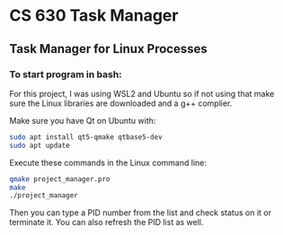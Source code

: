 # CS 630 Task Manager

## Task Manager for Linux Processes

### To start program in bash:

For this project, I was using WSL2 and Ubuntu so if not using that make sure the Linux libraries are downloaded and a g++ complier. 

Make sure you have Qt on Ubuntu with: 

```sh 
sudo apt install qt5-qmake qtbase5-dev
sudo apt update 
```

Execute these commands in the Linux command line:

```sh
qmake project_manager.pro
make
./project_manager
```

Then you can type a PID number from the list and check status on it or terminate it. You can also refresh the PID list as well.